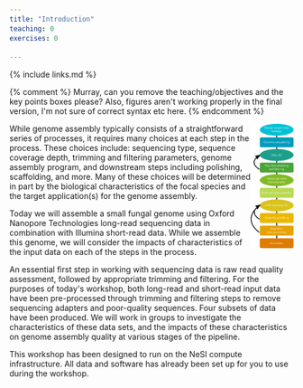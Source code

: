 ```yaml
---
title: "Introduction"
teaching: 0
exercises: 0

---
```


{% include links.md %}

{% comment %} Murray, can you remove the teaching/objectives and the key points boxes please? Also, figures aren't working properly in the final version, I'm not sure of correct syntax etc here. {% endcomment %}

<img align="right" width="15%" src="../fig/genome-assembly-flowchart.png">
While genome assembly typically consists of a straightforward series of processes, it requires many choices at each step in the process. These choices include: sequencing type, sequence coverage depth, trimming and filtering parameters, genome assembly program, and downstream steps including polishing, scaffolding, and more. Many of these choices will be determined in part by the biological characteristics of the focal species and the target application(s) for the genome assembly.

Today we will assemble a small fungal genome using Oxford Nanopore Technologies long-read sequencing data in combination with Illumina short-read data. While we assemble this genome, we will consider the impacts of characteristics of the input data on each of the steps in the process. 

An essential first step in working with sequencing data is raw read quality assessment, followed by appropriate trimming and filtering. For the purposes of today's workshop, both long-read and short-read input data have been pre-processed through trimming and filtering steps to remove sequencing adapters and poor-quality sequences. Four subsets of data have been produced. We will work in groups to investigate the characteristics of these data sets, and the impacts of these characteristics on genome assembly quality at various stages of the pipeline.

This workshop has been designed to run on the NeSI compute infrastructure. All data and software has already been set up for you to use during the workshop.
